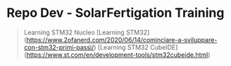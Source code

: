 # Repo Dev - SolarFertigation Training 

> Learning STM32 Nucleo
[Learning STM32] (https://www.2ofanerd.com/2020/06/14/cominciare-a-sviluppare-con-stm32-primi-passi/)
[Learning STM32 CubeIDE] (https://www.st.com/en/development-tools/stm32cubeide.html)
